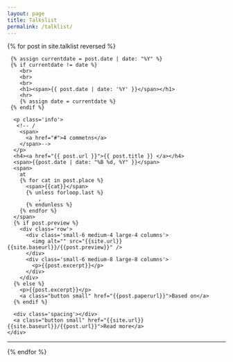 ```yaml
---
layout: page
title: Talkslist
permalink: /talklist/
---
```


{%  for post in site.talklist reversed %}
  <div class='big mod modBlogPost no_bg'>
    <div class='content'>
    
     {% assign currentdate = post.date | date: "%Y" %}
     {% if currentdate != date %}
        <br>
        <br>
        <br>
        <h1><span>{{ post.date | date: '%Y' }}</span></h1>
        <hr>
        {% assign date = currentdate %} 
     {% endif %}

      <p class='info'>
       <!-- /
        <span>
          <a href="#">4 commetns</a>
        </span>-->
      </p>
      <h4><a href="{{ post.url }}">{{ post.title }} </a></h4>
      <span>{{post.date | date: "%B %d, %Y" }}</span>
      <span>
        at
        {% for cat in post.place %}
          <span>{{cat}}</span>
          {% unless forloop.last %}
              ,
          {% endunless %}
        {% endfor %}
      </span>
      {% if post.preview %}
        <div class='row'>
          <div class='small-6 medium-4 large-4 columns'>
            <img alt="" src="{{site.url}}{{site.baseurl}}/{{post.preview}}" />
          </div>
          <div class='small-6 medium-8 large-8 columns'>
            <p>{{post.excerpt}}</p>
          </div>
        </div>
      {% else %}
        <p>{{post.excerpt}}</p>
        <a class="button small" href="{{post.paperurl}}">Based on</a>
      {% endif %}
      
      <div class='spacing'></div>
      <a class="button small" href="{{site.url}}{{site.baseurl}}/{{post.url}}">Read more</a>
    </div>
  </div>
  <hr>
  <div class='two spacing'></div>
{% endfor %}


<div class='four spacing'></div>
